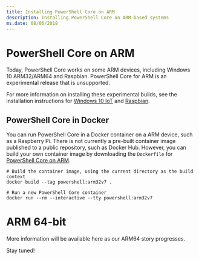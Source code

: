 ```yaml
---
title: Installing PowerShell Core on ARM
description: Installing PowerShell Core on ARM-based systems
ms.date: 08/06/2018
---
```


# PowerShell Core on ARM

Today, PowerShell Core works on some ARM devices, including Windows 10 ARM32/ARM64 and Raspbian.
PowerShell Core for ARM is an experimental release that is unsupported.

For more information on installing these experimental builds, see the installation instructions for
[Windows 10 IoT](installing-powershell-core-on-windows.md#deploying-on-windows-iot)
and [Raspbian](installing-powershell-core-on-linux.md#raspbian).

## PowerShell Core in Docker

You can run PowerShell Core in a Docker container on a ARM device, such as a Raspberry Pi. There is not currently a pre-built container image published to a public repository, such as Docker Hub. However, you can build your own container image by downloading the `Dockerfile` for [PowerShell Core on ARM](https://github.com/PowerShell/PowerShell-Docker/blob/master/release/stable/arm32v7/docker/Dockerfile).

```
# Build the container image, using the current directory as the build context
docker build --tag powershell:arm32v7 .

# Run a new PowerShell Core container
docker run --rm --interactive --tty powershell:arm32v7
```

# ARM 64-bit

More information will be available here as our ARM64 story progresses.

Stay tuned!
